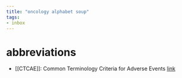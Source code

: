```yaml
---
title: "oncology alphabet soup"
tags:
- inbox
---
```


# abbreviations

- [[CTCAE]]: Common Terminology Criteria for Adverse Events [link](https://ctep.cancer.gov/protocoldevelopment/electronic_applications/ctc.htm)